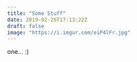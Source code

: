 ```yaml
---
title: "Some Stuff"
date: 2019-02-26T17:13:22Z
draft: false
image: "https://i.imgur.com/eiP4lFr.jpg"
---
```


one... :)